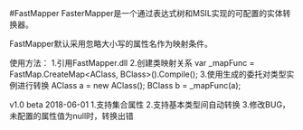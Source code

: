 #FastMapper
FasterMapper是一个通过表达式树和MSIL实现的可配置的实体转换器。

FastMapper默认采用忽略大小写的属性名作为映射条件。

使用方法：
1.引用FastMapper.dll
2.创建类映射关系
var _mapFunc = FastMap.CreateMap<AClass, BClass>().Compile();
3.使用生成的委托对类型实例进行转换
AClass a = new AClass();
BClass b = _mapFunc(a);

v1.0 beta 2018-06-01
1.支持集合属性
2.支持基本类型间自动转换
3.修改BUG，未配置的属性值为null时，转换出错
